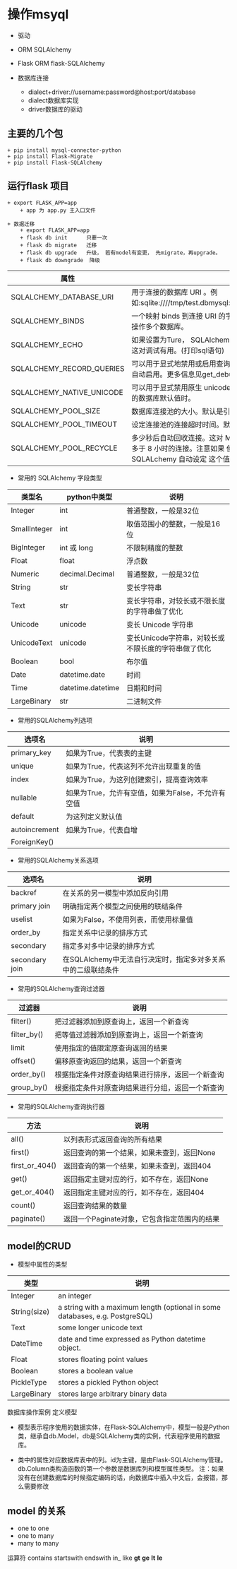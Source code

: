 # 操作msyql

+ 驱动
+ ORM SQLAlchemy
+ Flask ORM  flask-SQLAlchemy

+ 数据库连接
	+ dialect+driver://username:password@host:port/database
    + dialect数据库实现
    + driver数据库的驱动

## 主要的几个包
    + pip install mysql-connector-python
    + pip install Flask-Migrate
    + pip install Flask-SQLAlchemy


## 运行flask 项目
    + export FLASK_APP=app
        + app 为 app.py 主入口文件

    + 数据迁移
        + export FLASK_APP=app
        + flask db init      只要一次
        + flask db migrate   迁移
        + flask db upgrade   升级， 若有model有变更， 先migrate，再upgrade。
        + flask db downgrade  降级


|  属性  | 说明  |
|  ----  | ---- |
|SQLALCHEMY_DATABASE_URI | 用于连接的数据库 URI 。例如:sqlite:////tmp/test.dbmysql://username:password@server/db |
|SQLALCHEMY_BINDS | 一个映射 binds 到连接 URI 的字典。更多 binds 的信息见用 Binds 操作多个数据库。|
|SQLALCHEMY_ECHO | 如果设置为Ture， SQLAlchemy 会记录所有 发给 stderr 的语句，这对调试有用。(打印sql语句)|
|SQLALCHEMY_RECORD_QUERIES|可以用于显式地禁用或启用查询记录。查询记录 在调试或测试模式自动启用。更多信息见get_debug_queries()。|
|SQLALCHEMY_NATIVE_UNICODE|可以用于显式禁用原生 unicode 支持。当使用 不合适的指定无编码的数据库默认值时。|
|SQLALCHEMY_POOL_SIZE|数据库连接池的大小。默认是引擎默认值（通常 是 5 ）|
|SQLALCHEMY_POOL_TIMEOUT|设定连接池的连接超时时间。默认是 10 。
|SQLALCHEMY_POOL_RECYCLE|多少秒后自动回收连接。这对 MySQL 是必要的， 它默认移除闲置多于 8 小时的连接。注意如果 使用了 MySQL ， Flask-SQLALchemy 自动设定 这个值为 2 小时。|

+ 常用的 SQLAlchemy 字段类型

| 类型名 |python中类型 |说明  |
|  ----  | ---- |---- |
|Integer|int |普通整数，一般是32位
SmallInteger|int|取值范围小的整数，一般是16 位
BigInteger|int 或 long|不限制精度的整数
|Float|float|浮点数
|Numeric|decimal.Decimal|普通整数，一般是32位
|String|str|变长字符串
Text|str|变长字符串，对较长或不限长度的字符串做了优化
Unicode|unicode|变长 Unicode 字符串
UnicodeText|unicode|变长Unicode字符串，对较长或不限长度的字符串做了优化
Boolean|bool|布尔值
Date|datetime.date|时间
Time|datetime.datetime|日期和时间|
|LargeBinary|str|二进制文件|

+ 常用的SQLAlchemy列选项

|选项名|说明|
|  ----  | ---- |
|primary_key|如果为True，代表表的主键
|unique|如果为True，代表这列不允许出现重复的值
|index|如果为True，为这列创建索引，提高查询效率
|nullable|如果为True，允许有空值，如果为False，不允许有空值
|default|为这列定义默认值
|autoincrement|如果为True，代表自增
|ForeignKey()|

+ 常用的SQLAlchemy关系选项

| 选项名| 说明| 
|  ----  | ---- |
| backref| 在关系的另一模型中添加反向引用
| primary join| 明确指定两个模型之间使用的联结条件
| uselist| 如果为False，不使用列表，而使用标量值
| order_by| 指定关系中记录的排序方式
| secondary| 指定多对多中记录的排序方式
| secondary join| 在SQLAlchemy中无法自行决定时，指定多对多关系中的二级联结条件

+ 常用的SQLAlchemy查询过滤器

| 过滤器| 说明| 
|  ----  | ---- |
| filter()| 把过滤器添加到原查询上，返回一个新查询
| filter_by()| 把等值过滤器添加到原查询上，返回一个新查询
| limit| 使用指定的值限定原查询返回的结果
| offset()| 偏移原查询返回的结果，返回一个新查询
| order_by()| 根据指定条件对原查询结果进行排序，返回一个新查询
| group_by()| 根据指定条件对原查询结果进行分组，返回一个新查询

+ 常用的SQLAlchemy查询执行器

| 方法| 说明| 
|  ----  | ---- |
| all()| 以列表形式返回查询的所有结果
| first()| 返回查询的第一个结果，如果未查到，返回None
| first_or_404()| 返回查询的第一个结果，如果未查到，返回404
| get()| 返回指定主键对应的行，如不存在，返回None
| get_or_404()| 返回指定主键对应的行，如不存在，返回404
| count()| 返回查询结果的数量
| paginate()| 返回一个Paginate对象，它包含指定范围内的结果



## model的CRUD

+ 模型中属性的类型

| 类型| 说明| 
|  ----  | ---- |
|Integer |an integer
|String(size) |a string with a maximum length (optional in some databases, e.g. PostgreSQL)
|Text |some longer unicode text
|DateTime |date and time expressed as Python datetime object.
|Float |stores floating point values
|Boolean |stores a boolean value
|PickleType |stores a pickled Python object
|LargeBinary| stores large arbitrary binary data


数据库操作案例
定义模型
+ 模型表示程序使用的数据实体，在Flask-SQLAlchemy中，模型一般是Python类，继承自db.Model，db是SQLAlchemy类的实例，代表程序使用的数据库。

+ 类中的属性对应数据库表中的列。id为主键，是由Flask-SQLAlchemy管理。db.Column类构造函数的第一个参数是数据库列和模型属性类型。
注：如果没有在创建数据库的时候指定编码的话，向数据库中插入中文后，会报错，那么需要修改


## model 的关系

+ one to one
+ one to many
+ many to many

运算符
contains
startswith
endswith
in_
like
__gt__
__ge__
__lt__
__le__
